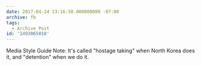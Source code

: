 ```yaml
---
date: 2017-04-24 13:16:50.000000000 -07:00
archive: fb
tags: 
  - Archive Post
id: '1493065010'
---
```


Media Style Guide Note: It's called "hostage taking" when North Korea does it, and "detention" when we do it.
